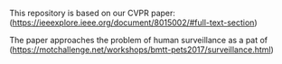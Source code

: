 
This repository is based on our CVPR paper:
(https://ieeexplore.ieee.org/document/8015002/#full-text-section)

The paper approaches the problem of human surveillance as a pat of 
(https://motchallenge.net/workshops/bmtt-pets2017/surveillance.html)





